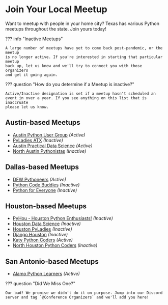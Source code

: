 # Join Your Local Meetup

Want to meetup with people in your home city? Texas has various Python meetups
throughout the state. Join yours today!

??? info "Inactive Meetups"

    A large number of meetups have yet to come back post-pandemic, or the meetup
    is no longer active. If you're interested in starting that particular meetup
    back up, let us know and we'll try to connect you with those organizers
    and get it going again. 

??? question "How do you determine if a Meetup is inactive?"

    Active/Inactive designation is set if a meetup hasn't scheduled an
    event in over a year. If you see anything on this list that is inaccruate
    please let us know.

## Austin-based Meetups

* [Austin Python User Group](https://www.meetup.com/austinpython/) _(Active)_
* [PyLadies ATX](https://www.meetup.com/pyladies-atx/) _(Inactive)_
* [Austin Practical Data Science](https://www.meetup.com/austin-practical-data-science/) _(Active)_
* [North Austin Pythonistas](https://www.meetup.com/north-austin-pythonistas/) _(Inactive)_

## Dallas-based Meetups

* [DFW Pythoneers](https://www.meetup.com/dfwpython/) _(Active)_
* [Python Code Buddies](https://www.meetup.com/pythonpracticegroup/) _(Inactive)_
* [Python for Everyone](https://www.meetup.com/python4e/) _(Inactive)_

## Houston-based Meetups

* [PyHou - Houston Python Enthusiasts!](https://www.meetup.com/python-14/) _(Inactive)_
* [Houston Data Science](https://www.meetup.com/houston-data-science/) _(Inactive)_
* [Houston PyLadies](https://www.meetup.com/houston_pyladies/) _(Inactive)_
* [Django Houston](https://www.meetup.com/django-houston/) _(Inactive)_
* [Katy Python Coders](https://www.meetup.com/katy-python-coders/) _(Active)_
* [North Houston Python Coders](https://www.meetup.com/north-houston-python-coders/) _(Inactive)_

## San Antonio-based Meetups

* [Alamo Python Learners](https://www.meetup.com/alamo-python-learners/) _(Active)_

??? question "Did We Miss One?"

    Our bad! We promise we didn't do it on purpose. Jump into our Discord server and tag `@Conference Organizers` and we'll add you here!

